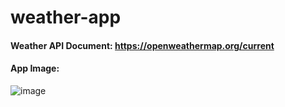 # weather-app

#### Weather API Document: https://openweathermap.org/current

#### App Image:
![image](https://github.com/TaySabrina/weather-app/assets/16290393/6b3d7328-6b9a-4c03-bb1f-6352e820bf92)



